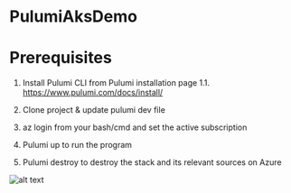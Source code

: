 # PulumiAksDemo

# Prerequisites

1. Install Pulumi CLI from Pulumi installation page
1.1. https://www.pulumi.com/docs/install/

2. Clone project & update pulumi dev file

3. az login from your bash/cmd and set the active subscription

4. Pulumi up to run the program

5. Pulumi destroy to destroy the stack and its relevant sources on Azure

![alt text](https://raw.githubusercontent.com/phillipgibson/Cloud-Azure-AKS-Using-AFD-with-AKS/master/images/aks-azure-front-door.png)
